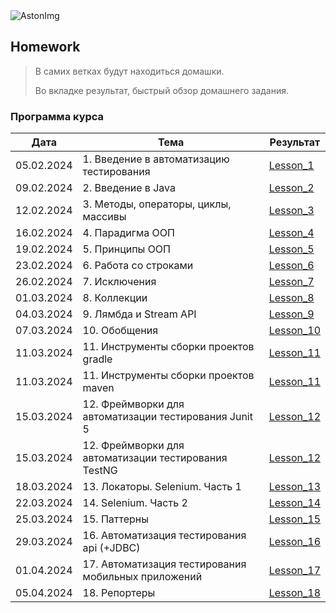 <img src="https://storage.yandexcloud.net/dev.astonsite.s3backet/aston-redisign/common/logo/AstonLogo_dark.svg" title="AstonImg"/>
&nbsp;

## Homework

> В самих ветках будут находиться домашки.
>
> Во вкладке результат, быстрый обзор домашнего задания.

### Программа курса

| Дата       | Тема                                                  | Результат                                                                                 |
|------------|-------------------------------------------------------|-------------------------------------------------------------------------------------------|
| 05.02.2024 | 1. Введение в автоматизацию тестирования              | [Lesson_1](https://github.com/Samuseu/Astondevs_HW/tree/master/README.md#)                |
| 09.02.2024 | 2. Введение в Java                                    | [Lesson_2](https://github.com/Samuseu/Astondevs_HW/tree/Lesson_2/lesson_2.md#)            |
| 12.02.2024 | 3. Методы, операторы, циклы, массивы                  | [Lesson_3](https://github.com/Samuseu/Astondevs_HW/tree/Lesson_3/lesson_3.md#)            |
| 16.02.2024 | 4. Парадигма ООП                                      | [Lesson_4](https://github.com/Samuseu/Astondevs_HW/tree/Lesson_4/lesson_4.md#)            |
| 19.02.2024 | 5. Принципы ООП                                       | [Lesson_5](https://github.com/Samuseu/Astondevs_HW/tree/Lesson_5/lesson_5.md#)            |
| 23.02.2024 | 6. Работа со строками                                 | [Lesson_6](https://github.com/Samuseu/Astondevs_HW/tree/Lesson_6/lesson_6.md#)            |
| 26.02.2024 | 7. Исключения                                         | [Lesson_7](https://github.com/Samuseu/Astondevs_HW/tree/Lesson_7/lesson_7.md#)            |
| 01.03.2024 | 8. Коллекции                                          | [Lesson_8](https://github.com/Samuseu/Astondevs_HW/tree/Lesson_8/lesson_8.md#)            |
| 04.03.2024 | 9. Лямбда и Stream API                                | [Lesson_9](https://github.com/Samuseu/Astondevs_HW/tree/Lesson_9/lesson_9.md#)            |
| 07.03.2024 | 10. Обобщения                                         | [Lesson_10](https://github.com/Samuseu/Astondevs_HW/tree/Lesson_10/lesson_10.md#)         |
| 11.03.2024 | 11. Инструменты сборки проектов gradle                | [Lesson_11](https://github.com/Samuseu/Astondevs_HW/tree/Lesson_11_gradle/lesson_11.md#)  |
| 11.03.2024 | 11. Инструменты сборки проектов maven                 | [Lesson_11](https://github.com/Samuseu/Astondevs_HW/tree/Lesson_11_maven/lesson_11.md#)   |
| 15.03.2024 | 12. Фреймворки для автоматизации тестирования Junit 5 | [Lesson_12](https://github.com/Samuseu/Astondevs_HW/tree/Lesson_12_junit_5/lesson_12.md#) |
| 15.03.2024 | 12. Фреймворки для автоматизации тестирования TestNG  | [Lesson_12](https://github.com/Samuseu/Astondevs_HW/tree/Lesson_12_testng/lesson_12.md#)  |
| 18.03.2024 | 13. Локаторы. Selenium. Часть 1                       | [Lesson_13](https://github.com/Samuseu/Astondevs_HW/tree/Lesson_13/lesson_13.md#)         |
| 22.03.2024 | 14. Selenium. Часть 2                                 | [Lesson_14](https://github.com/Samuseu/Astondevs_HW/tree/Lesson_14/lesson_14.md#)         |
| 25.03.2024 | 15. Паттерны                                          | [Lesson_15](https://github.com/Samuseu/Astondevs_HW/tree/Lesson_15/lesson_15.md#)         |
| 29.03.2024 | 16. Автоматизация тестирования api (+JDBC)            | [Lesson_16](https://github.com/Samuseu/Astondevs_HW/tree/Lesson_16/lesson_16.md#)         |
| 01.04.2024 | 17. Автоматизация тестирования мобильных приложений   | [Lesson_17](https://github.com/Samuseu/Astondevs_HW/tree/Lesson_17/lesson_17.md#)         |
| 05.04.2024 | 18. Репортеры                                         | [Lesson_18](https://github.com/Samuseu/Astondevs_HW/tree/Lesson_18/lesson_18.md#)         |